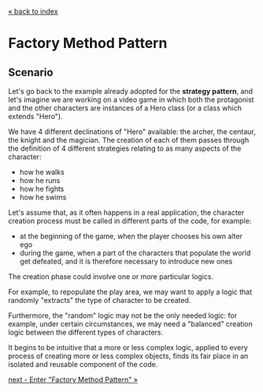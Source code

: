 [&laquo; back to index](../../README.md)
# Factory Method Pattern
## Scenario

Let's go back to the example already adopted for the **strategy pattern**, and let's imagine we are working on a video game in which both the protagonist and the other characters are instances of a Hero class (or a class which extends "Hero").

We have 4 different declinations of "Hero" available: the archer, the centaur, the knight and the magician. The creation of each of them passes through the definition of 4 different strategies relating to as many aspects of the character:
- how he walks
- how he runs
- how he fights
- how he swims

Let's assume that, as it often happens in a real application, the character creation process must be called in different parts of the code, for example:
- at the beginning of the game, when the player chooses his own alter ego
- during the game, when a part of the characters that populate the world get defeated, and it is therefore necessary to introduce new ones

The creation phase could involve one or more particular logics.

For example, to repopulate the play area, we may want to apply a logic that randomly "extracts" the type of character to be created.

Furthermore, the "random" logic may not be the only needed logic: for example, under certain circumstances, we may need a "balanced" creation logic between the different types of characters.

It begins to be intuitive that a more or less complex logic, applied to every process of creating more or less complex objects, finds its fair place in an isolated and reusable component of the code.

[next - Enter "Factory Method Pattern" &raquo;](03_pattern.md)
